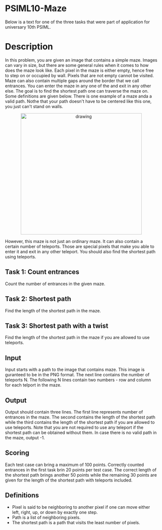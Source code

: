 # PSIML10-Maze
Below is a text for one of the three tasks that were part of application for universary 10th PSIML.

# Description
In this problem, you are given an image that contains a simple maze. Images can vary in size, but there are some general rules when it comes to how does the maze look like. Each pixel in the maze is either empty, hence free to step on or occupied by wall. Pixels that are not empty cannot be visited. Maze can also contain multiple gaps around the border that we call entrances. You can enter the maze in any one of the and exit in any other else. The goal is to find the shortest path one can traverse the maze on. Some definitions are given below.
There is one example of a maze anda a valid path. Nothe that your path doesn't have to be centered like this one, you just can't stand on  walls.


<p align = "center">
  <img src="https://github.com/Dovlane/PSIML10-Maze/assets/57462728/972a4012-5948-41e2-92e2-0f2bbdafebef" alt="drawing" width="400"/>
</p>

However, this maze is not just an ordinary maze. It can also contain a certain number of teleports. Those are special pixels that make you able to enter it and exit in any other teleport. You should also find the shortest path using teleports.

## Task 1: Count entrances
Count the number of entrances in the given maze.

## Task 2: Shortest path
Find the length of the shortest path in the maze.

## Task 3: Shortest path with a twist
Find the length of the shortest path in the maze if you are allowed to use teleports.

## Input
Input starts with a path to the image that contains maze. This image is guranteed to be in the PNG format. The next line contains the number of teleports N. The following N lines contain two numbers - row and column for each telport in the maze.

## Output
Output should contain three lines. The first line represents number of entrances in the maze. The second contains the length of the shortest path while the third contains the length of the shortest path if you are allowed to use teleports. Note that you are not required to use any teleport if the shortest path can be obtained without them. In case there is no valid path in the maze, output -1.

## Scoring
Each test case can bring a maximum of 100 points. Correctly counted entrances in the first task brin 20 points per test case. The correct length of the shortest path brings another 50 points while the remaining 30 points are given for the length of the shortest path with teleports included.

## Definitions
  - Pixel is said to be neighboring to another pixel if one can move either left, right, up, or down by exactly one step.
  - Path is a list of neighboring pixels.
  - The shortest path is a path that visits the least number of pixels.
